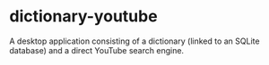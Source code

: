 # dictionary-youtube
A desktop application consisting of a dictionary (linked to an SQLite database) and a direct YouTube search engine.
